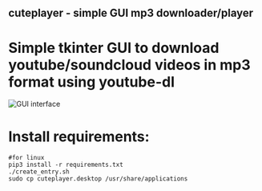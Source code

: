 ## cuteplayer - simple GUI mp3 downloader/player

# Simple tkinter GUI to download youtube/soundcloud videos in mp3 format using youtube-dl

![GUI interface](https://github.com/lustered/youtube-mp3-GUI/blob/master/pics/gui.jpeg)

# Install requirements:
    #for linux 
    pip3 install -r requirements.txt
    ./create_entry.sh
    sudo cp cuteplayer.desktop /usr/share/applications
        
